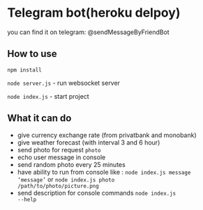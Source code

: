 # Telegram bot(heroku delpoy)

<p>you can find it on telegram: @sendMessageByFriendBot</p>

## How to use
<p><code>npm install</code></p>
<p><code>node server.js</code> - run websocket server </p>
<p><code>node index.js</code> - start project</p>

## What it can do
- give currency exchange rate (from privatbank and monobank)
- give weather forecast (with interval 3 and 6 hour)
- send photo for request <code>photo</code>
- echo user message in console
- send random photo every 25 minutes
- have ability to run from console like : <code>node index.js message ‘message’</code> or <code>node index.js photo /path/to/photo/picture.png</code>
- send description for console commands <code>node index.js --help</code>
